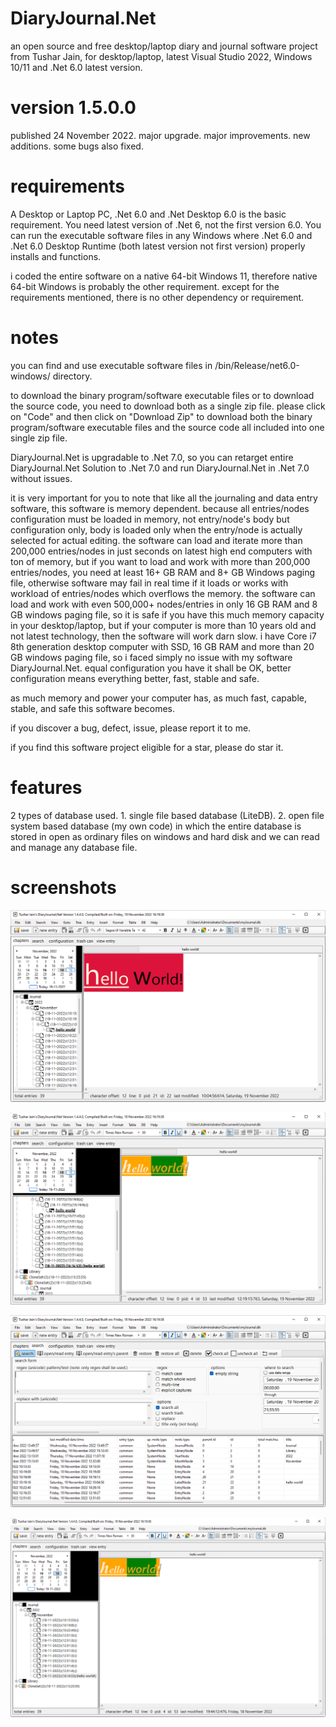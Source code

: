 # DiaryJournal.Net
 an open source and free desktop/laptop diary and journal software project from Tushar Jain, for desktop/laptop, latest Visual Studio 2022, Windows 10/11 and .Net 6.0 latest version.

# version 1.5.0.0
published 24 November 2022. major upgrade. major improvements. new additions. some bugs also fixed.

# requirements
A Desktop or Laptop PC, .Net 6.0 and .Net Desktop 6.0 is the basic requirement. You need latest version of .Net 6, not the first version 6.0. You can run the executable software files in any Windows where .Net 6.0 and .Net 6.0 Desktop Runtime (both latest version not first version) properly installs and functions.

i coded the entire software on a native 64-bit Windows 11, therefore native 64-bit Windows is probably the other requirement. except for the requirements mentioned, there is no other dependency or requirement.

# notes
you can find and use executable software files in /bin/Release/net6.0-windows/ directory.

to download the binary program/software executable files or to download the source code, you need to download both as a single zip file. please click on "Code" and then click on "Download Zip" to download both the binary program/software executable files and the source code all included into one single zip file.

DiaryJournal.Net is upgradable to .Net 7.0, so you can retarget entire DiaryJournal.Net Solution to .Net 7.0 and run DiaryJournal.Net in .Net 7.0 without issues.

it is very important for you to note that like all the journaling and data entry software, this software is memory dependent. because all entries/nodes configuration must be loaded in memory, not entry/node's body but configuration only, body is loaded only when the entry/node is actually selected for actual editing. the software can load and iterate more than 200,000 entries/nodes in just seconds on latest high end computers with ton of memory, but if you want to load and work with more than 200,000 entries/nodes, you need at least 16+ GB RAM and 8+ GB Windows paging file, otherwise software may fail in real time if it loads or works with workload of entries/nodes which overflows the memory. the software can load and work with even 500,000+ nodes/entries in only 16 GB RAM and 8 GB windows paging file, so it is safe if you have this much memory capacity in your desktop/laptop, but if your computer is more than 10 years old and not latest technology, then the software will work darn slow. i have Core i7 8th generation desktop computer with SSD, 16 GB RAM and more than 20 GB windows paging file, so i faced simply no issue with my software DiaryJournal.Net. equal configuration you have it shall be OK, better configuration means everything better, fast, stable and safe.

as much memory and power your computer has, as much fast, capable, stable, and safe this software becomes.

if you discover a bug, defect, issue, please report it to me.

if you find this software project eligible for a star, please do star it.

# features
2 types of database used. 1. single file based database (LiteDB). 2. open file system based database (my own code) in which the entire database is stored in open as ordinary files on windows and hard disk and we can read and manage any database file.

# screenshots
![Alt text](/screenshot4.png?raw=false "DiaryJournal.Net screenshot")

![Alt text](/screenshot5.png?raw=false "DiaryJournal.Net screenshot")

![Alt text](/screenshot6.png?raw=false "DiaryJournal.Net screenshot")

![Alt text](/screenshot3.png?raw=false "DiaryJournal.Net screenshot")


